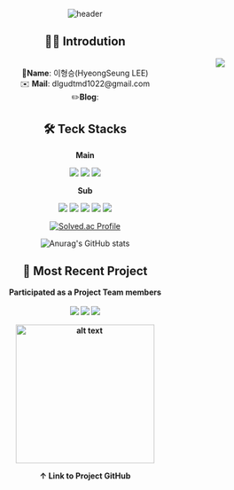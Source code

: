 <div align=center>
  
![header](https://capsule-render.vercel.app/api?type=Soft&color=0:6DECDF,100:8AC8EF&text=dlgdutmd1022&fontColor=ffffff&fontSize=65)


## 👨‍💻 Introdution
<div align=right>
<a href="https://hits.seeyoufarm.com"><img src="https://hits.seeyoufarm.com/api/count/incr/badge.svg?url=https%3A%2F%2Fgithub.com%2Fgjbae1212%2Fhit-counter&count_bg=%23F3658D&title_bg=%23EDADBF&icon=&icon_color=%23E7E7E7&title=visitant&edge_flat=false"/></a>
</div>

<div>📛<strong>Name</strong>: 이형승(HyeongSeung LEE)</div>
<div>✉️ <strong>Mail</strong>: dlgudtmd1022@gmail.com</div>
<div>✏️<strong>Blog</strong>:</div>

## 🛠️ Teck Stacks

<b align="center">Main</b>

<img src="https://img.shields.io/badge/Java-007396?style=for-the-badge&logo=Java&logoColor=white"/>
<img src="https://img.shields.io/badge/springboot-6DB33F?style=for-the-badge&logo=springboot&logoColor=white">
<img src="https://img.shields.io/badge/mysql-4479A1?style=for-the-badge&logo=mysql&logoColor=white"> 


</br>

<b align="center">Sub</b>

<img src="https://img.shields.io/badge/javascript-%23F7DF1E.svg?&style=for-the-badge&logo=javascript&logoColor=black" />
<img src="https://img.shields.io/badge/react-%2361DAFB.svg?&style=for-the-badge&logo=react&logoColor=black" />
<img src="https://img.shields.io/badge/html5-%23E34F26.svg?&style=for-the-badge&logo=html5&logoColor=white" />
<img src="https://img.shields.io/badge/css-1572B6?style=for-the-badge&logo=css3&logoColor=white"> 
<img src="https://img.shields.io/badge/git-F05032?style=for-the-badge&logo=git&logoColor=white">

<p>

   [![Solved.ac Profile](http://mazassumnida.wtf/api/v2/generate_badge?boj=gudtmd)](https://solved.ac/gudtmd/)
</p>
<p>

 ![Anurag's GitHub stats](https://github-readme-stats.vercel.app/api?username=dlgudtmd1022&show_icons=true&theme=radical)
</p>

## 📁 Most Recent Project
<strong>Participated as a Project Team members<strong>
</br></br>
<img src="https://img.shields.io/badge/Jira-0052CC?style=for-the-badge&logo=Jira&logoColor=white"/>
<img src="https://img.shields.io/badge/Slack-4A154B?style=for-the-badge&logo=Slack&logoColor=white"/>
<img src="https://img.shields.io/badge/GitHub-181717?style=for-the-badge&logo=GitHub&logoColor=white"/>

<a href="https://github.com/ProjectKinni">
  <img src="https://drive.google.com/uc?export=view&id=1c6R5hxJaf4wU4db7FOovo6QgY3baoeh2" alt="alt text" style="width: 250px; height: auto;">
</a>

<strong>↑ Link to Project GitHub<strong>

</div>
